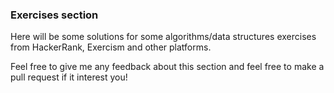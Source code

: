 ### Exercises section

Here will be some solutions for some algorithms/data structures exercises from HackerRank, Exercism
and other platforms.

Feel free to give me any feedback about this section and feel free to make a pull request if it interest you!
